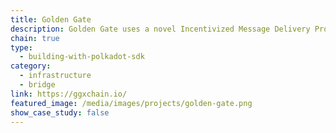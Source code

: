 ```yaml
---
title: Golden Gate
description: Golden Gate uses a novel Incentivized Message Delivery Protocol (IMDP) for efficient cross-chain communication.
chain: true
type:
  - building-with-polkadot-sdk
category:
  - infrastructure
  - bridge
link: https://ggxchain.io/
featured_image: /media/images/projects/golden-gate.png
show_case_study: false
---
```

